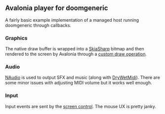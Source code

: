 ## Avalonia player for doomgeneric

A fairly basic example implementation of a managed host running doomgeneric through callbacks.

### Graphics
The native draw buffer is wrapped into a [SkiaSharp](https://github.com/mono/SkiaSharp) bitmap and then rendered to the screen by Avalonia through a [custom draw operation](./Doom/Screen/BitmapHelper.cs#L17).

### Audio
[NAudio](https://github.com/NAudio/NAudio) is used to output SFX and music (along with [DryWetMidi](https://github.com/melanchall/drywetmidi)).
There are some minor issues with adjusting MIDI volume but it works well enough.

### Input
Input events are sent by the [screen control](./Doom/Screen/DoomScreen.cs#L95). The mouse UX is pretty janky.
